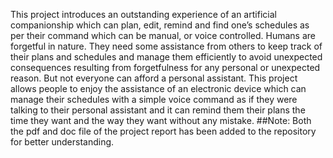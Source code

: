 This project introduces an outstanding experience of an artificial companionship which can plan, edit, remind and find one’s schedules as per their command which can be manual, or voice controlled. Humans are forgetful in nature. They need some assistance from others to keep track of their plans and schedules and manage them efficiently to avoid unexpected consequences resulting from forgetfulness for any personal or unexpected reason. But not everyone can afford a personal assistant. This project allows people to enjoy the assistance of an electronic device which can manage their schedules with a simple voice command as if they were talking to their personal assistant and it can remind them their plans the time they want and the way they want without any mistake.
##Note: Both the pdf and doc file of the project report has been added to the repository for better understanding.
